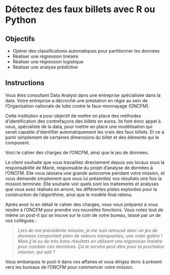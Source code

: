 # Détectez des faux billets avec R ou Python

## Objectifs

- Opérer des classifications automatiques pour partitionner les données
- Réaliser une régression linéaire
- Réaliser une régression logistique
- Réaliser une analyse prédictive

## Instructions

Vous êtes consultant Data Analyst dans une entreprise spécialisée dans la data. Votre entreprise a décroché une prestation en régie au sein de l’Organisation nationale de lutte contre le faux-monnayage (ONCFM).

Cette institution a pour objectif de mettre en place des méthodes d’identification des contrefaçons des billets en euros. Ils font donc appel à vous, spécialiste de la data, pour mettre en place une modélisation qui serait capable d’identifier automatiquement les vrais des faux billets. Et ce à partir simplement de certaines dimensions du billet et des éléments qui le composent.

Voici le cahier des charges de l’ONCFM, ainsi que le jeu de données.

Le client souhaite que vous travailliez directement depuis ses locaux sous la responsabilité de Marie, responsable du projet d’analyse de données à l’ONCFM. Elle vous laissera une grande autonomie pendant votre mission, et vous demande simplement que vous lui présentiez vos résultats une fois la mission terminée. Elle souhaite voir quels sont les traitements et analyses que vous avez réalisés en amont, les différentes pistes explorées pour la construction de l’algorithme, ainsi que le modèle final retenu.

Après avoir lu en détail le cahier des charges, vous vous préparez à vous rendre à l’ONCFM pour prendre vos nouvelles fonctions. Vous notez tout de même un post-it qui se trouve sur le coin de votre bureau, laissé par un de vos collègues :

> *Lors de ma précédente mission, je me suis retrouvé avec un jeu de données comportant plein de valeurs manquantes, une vraie galère ! Mais jj'ai eu de très bons résultats en utilisant une régression linéaire pour combler ces dernières. Ça te servira peut-être pour ta prochaine mission, qui sait ?*

Vous embarquez le post-it dans vos affaires et vous dirigez donc à présent vers les bureaux de l’ONCFM pour commencer votre mission.